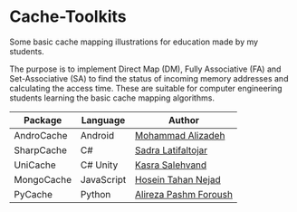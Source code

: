 # Cache-Toolkits
Some basic cache mapping illustrations for education made by my students.

The purpose is to implement Direct Map (DM), Fully Associative (FA) and Set-Associative (SA) to find the status of incoming memory addresses and calculating the access time. These are suitable for computer engineering students learning the basic cache mapping algorithms.


| Package  | Language  | Author  |
|---|---|---|
| AndroCache  | Android  | [Mohammad Alizadeh](https://github.com/mohammadalizadeh1179)  |
| SharpCache  | C#  | [Sadra Latifaltojar](https://github.com/sadralatif2)  |
| UniCache    | C# Unity | [Kasra Salehvand](https://github.com/theKasra) |
| MongoCache  | JavaScript | [Hosein Tahan Nejad](https://gitlab.com/unclet1999) |
| PyCache     | Python     | [Alireza Pashm Foroush](mailto:alireza1610@gmail.com) |

